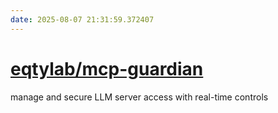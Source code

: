```yaml
---
date: 2025-08-07 21:31:59.372407
---
```


# [eqtylab/mcp-guardian](https://github.com/eqtylab/mcp-guardian)

manage and secure LLM server access with real-time controls